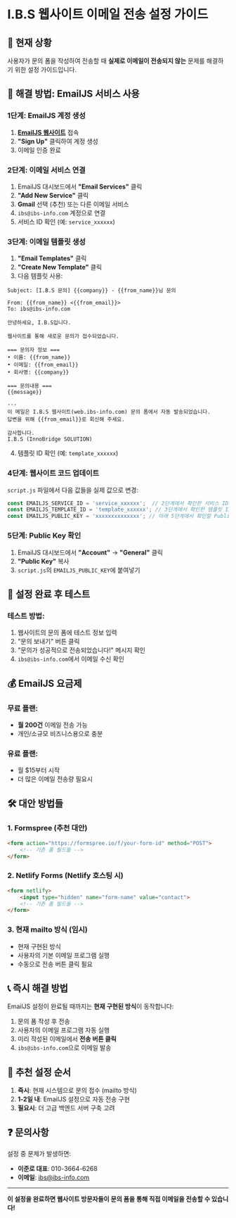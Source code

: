 # I.B.S 웹사이트 이메일 전송 설정 가이드

## 📧 현재 상황
사용자가 문의 폼을 작성하여 전송할 때 **실제로 이메일이 전송되지 않는** 문제를 해결하기 위한 설정 가이드입니다.

## 🚀 해결 방법: EmailJS 서비스 사용

### 1단계: EmailJS 계정 생성
1. **[EmailJS 웹사이트](https://www.emailjs.com/)** 접속
2. **"Sign Up"** 클릭하여 계정 생성
3. 이메일 인증 완료

### 2단계: 이메일 서비스 연결
1. EmailJS 대시보드에서 **"Email Services"** 클릭
2. **"Add New Service"** 클릭
3. **Gmail** 선택 (추천) 또는 다른 이메일 서비스
4. `ibs@ibs-info.com` 계정으로 연결
5. 서비스 ID 확인 (예: `service_xxxxxx`)

### 3단계: 이메일 템플릿 생성
1. **"Email Templates"** 클릭
2. **"Create New Template"** 클릭
3. 다음 템플릿 사용:

```
Subject: [I.B.S 문의] {{company}} - {{from_name}}님 문의

From: {{from_name}} <{{from_email}}>
To: ibs@ibs-info.com

안녕하세요, I.B.S입니다.

웹사이트를 통해 새로운 문의가 접수되었습니다.

=== 문의자 정보 ===
• 이름: {{from_name}}
• 이메일: {{from_email}}
• 회사명: {{company}}

=== 문의내용 ===
{{message}}

---
이 메일은 I.B.S 웹사이트(web.ibs-info.com) 문의 폼에서 자동 발송되었습니다.
답변을 위해 {{from_email}}로 회신해 주세요.

감사합니다.
I.B.S (InnoBridge SOLUTION)
```

4. 템플릿 ID 확인 (예: `template_xxxxxx`)

### 4단계: 웹사이트 코드 업데이트
`script.js` 파일에서 다음 값들을 실제 값으로 변경:

```javascript
const EMAILJS_SERVICE_ID = 'service_xxxxxx';  // 2단계에서 확인한 서비스 ID
const EMAILJS_TEMPLATE_ID = 'template_xxxxxx'; // 3단계에서 확인한 템플릿 ID
const EMAILJS_PUBLIC_KEY = 'xxxxxxxxxxxxxx'; // 아래 5단계에서 확인할 Public Key
```

### 5단계: Public Key 확인
1. EmailJS 대시보드에서 **"Account"** → **"General"** 클릭
2. **"Public Key"** 복사
3. `script.js`의 `EMAILJS_PUBLIC_KEY`에 붙여넣기

## 🔧 설정 완료 후 테스트

### 테스트 방법:
1. 웹사이트의 문의 폼에 테스트 정보 입력
2. "문의 보내기" 버튼 클릭
3. "문의가 성공적으로 전송되었습니다!" 메시지 확인
4. `ibs@ibs-info.com`에서 이메일 수신 확인

## 💰 EmailJS 요금제

### 무료 플랜:
- **월 200건** 이메일 전송 가능
- 개인/소규모 비즈니스용으로 충분

### 유료 플랜:
- 월 $15부터 시작
- 더 많은 이메일 전송량 필요시

## 🛠️ 대안 방법들

### 1. Formspree (추천 대안)
```html
<form action="https://formspree.io/f/your-form-id" method="POST">
    <!-- 기존 폼 필드들 -->
</form>
```

### 2. Netlify Forms (Netlify 호스팅 시)
```html
<form netlify>
    <input type="hidden" name="form-name" value="contact">
    <!-- 기존 폼 필드들 -->
</form>
```

### 3. 현재 mailto 방식 (임시)
- 현재 구현된 방식
- 사용자의 기본 이메일 프로그램 실행
- 수동으로 전송 버튼 클릭 필요

## 📞 즉시 해결 방법

EmailJS 설정이 완료될 때까지는 **현재 구현된 방식**이 동작합니다:
1. 문의 폼 작성 후 전송
2. 사용자의 이메일 프로그램 자동 실행
3. 미리 작성된 이메일에서 **전송 버튼 클릭**
4. `ibs@ibs-info.com`으로 이메일 발송

## 🎯 추천 설정 순서

1. **즉시**: 현재 시스템으로 문의 접수 (mailto 방식)
2. **1-2일 내**: EmailJS 설정으로 자동 전송 구현
3. **필요시**: 더 고급 백엔드 서버 구축 고려

## ❓ 문의사항

설정 중 문제가 발생하면:
- **이준로 대표**: 010-3664-6268
- **이메일**: ibs@ibs-info.com

---

**이 설정을 완료하면 웹사이트 방문자들이 문의 폼을 통해 직접 이메일을 전송할 수 있습니다!** 